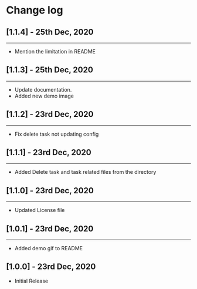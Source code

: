 # Change log

## [1.1.4] - 25th Dec, 2020
---
- Mention the limitation in README
## [1.1.3] - 25th Dec, 2020
---
- Update documentation.
- Added new demo image 

## [1.1.2] - 23rd Dec, 2020
---
- Fix delete task not updating config
## [1.1.1] - 23rd Dec, 2020
---
- Added Delete task and task related files from the directory
## [1.1.0] - 23rd Dec, 2020
---
- Updated License file
## [1.0.1] - 23rd Dec, 2020
---
- Added demo gif to README

## [1.0.0] - 23rd Dec, 2020

- Initial Release